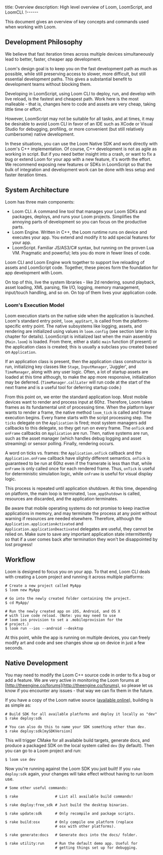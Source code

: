 title: Overview
description: High level overview of Loom, LoomScript, and LoomCLI.
!------

This document gives an overview of key concepts and commands used when working with Loom.

## Development Philosophy
We believe that fast iteration times across multiple devices simultaneously lead to better, faster, cheaper app development.

Loom's design goal is to keep you on the fast development path as much as possible, while still preserving access to slower, more difficult, but still essential development paths. This gives a substantial benefit to development teams without blocking them.

Developing in LoomScript, using Loom CLI to deploy, run, and develop with live reload, is the fastest and cheapest path. Work here is the most malleable - that is, changes here to code and assets are very cheap, taking little time or effort.

However, LoomScript may not be suitable for all tasks, and at times, it may be desirable to avoid Loom CLI in favor of an IDE such as XCode or Visual Studio for debugging, profiling, or more convenient (but still relatively cumbersome) native development.

In these situations, you can use the Loom Native SDK and work directly with Loom's C++ implementation. Of course, C++ development is not as agile as working in script. But if you need better insight into a crash, or want to fix a bug or extend Loom for your app with a new feature, it's worth the effort. We recommend exposing new features or SDKs in LoomScript so that the bulk of integration and development work can be done with less setup and faster iteration times.

## System Architecture
Loom has three main components:

* Loom CLI. A command line tool that manages your Loom SDKs and packages, deploys, and runs your Loom projects. Simplifies the annoying parts of development so you can focus on the productive parts.
* Loom Engine. Written in C++, the Loom runtime runs on device and executes your app. You extend and modify it to add special features for your app.
* LoomScript. Familiar JS/AS3/C# syntax, but running on the proven Lua VM. Pragmatic and powerful; lets you do more in fewer lines of code.

Loom CLI and Loom Engine work together to support live reloading of assets and LoomScript code. Together, these pieces form the foundation for app development with Loom.

On top of this, live the system libraries - like 2d rendering, sound playback, asset loading, XML parsing, file I/O, logging, memory management, input/touch handling, and so on. On top of them lives your application code.

### Loom's Execution Model

Loom execution starts on the native side when the application is launched. Loom's standard entry point, `loom_appStart`, is called from the platform-specific entry point. The native subsystems like logging, assets, and rendering are initialized using values in `loom.config` (see section later in this chapter for details). LoomScript is initialized last when the main assembly (`Main.loom`) is loaded. From there, either a static `main` function (if present) or the application class is created; this is usually a subclass you created based on `Application`.

If an application class is present, then the application class constructor is run, initializing key classes like `Stage`, `InputManager`, 'Juggler', and `TimeManager`, along with any user logic. Often, a lot of startup assets are loaded at this time although, to make the app more responsive, initialization may be deferred. (`TimeManager.callLater` will run code at the start of the next frame and is a useful tool for deferring startup code.)

From this point on, we enter the standard application loop. Most mobile devices want to render and process input at 60hz. Therefore, Loom takes frames as its fundamental unit of processing time. When the platform layer wants to render a frame, the native method `loom_tick` is called and frame execution begins. Every frame starts with the script processing step. The `ticks` delegate on the `Application` is fired; most system managers add callbacks to this delegate, so they get run on every frame. The `onTick` and `onFrame` callbacks on `Application` are run. Then, native systems are run, such as the asset manager (which handles debug logging and asset streaming) or sensor polling. Finally, rendering occurs.

A word on ticks vs. frames: the `Application.onTick` callback and the `Application.onFrame` callback have slightly different semantics. `onTick` is guaranteed to be run at 60hz even if the framerate is less than that, while `onFrame` is only called once for each rendered frame. Thus, `onTick` is useful for deterministic simulation logic, while `onFrame` is useful for visual display logic.

This process is repeated until application shutdown. At this time, depending on platform, the main loop is terminated, `loom_appShutdown` is called, resources are discarded, and the application terminates.

Be aware that mobile operating systems do not promise to keep inactive applications in memory, and may terminate the process at any point without warning if resources are needed elsewhere. Therefore, although the `Application.applicationActivated` and `Application.applicationDeactivated` delegates are useful, they cannot be relied on. Make sure to save any important application state intermittently so that if a user comes back after termination they won't be disappointed by lost progress!

## Workflow

Loom is designed to focus you on your app. To that end, Loom CLI deals with creating a Loom project and running it across multiple platforms:

~~~console
# Create a new project called MyApp
$ loom new MyApp

# Go into the newly created folder containing the project.
$ cd MyApp/

# Run the newly created app on iOS, Android, and OS X
# with live code reload. (Note: you may need to use
# loom ios provision to set a .mobileprovision for the
# project.)
$ loom run --ios --android --desktop
~~~

At this point, while the app is running on multiple devices, you can freely modify art and code and see changes show up on device in just a few seconds.

## Native Development
You may need to modify the Loom C++ source code in order to fix a bug or add a feature. We are very active in monitoring the Loom forums at [http://theengine.co/forums](http://theengine.co/forums), so please let us know if you encounter any issues - that way we can fix them in the future.

If you have a copy of the Loom native source ([available online](http://theengine.co/downloads)), building is as simple as:

~~~console
# Build SDK for all available platforms and deploy it locally as "dev"
$ rake deploy:sdk

# You can also do this to name your SDK something other than dev.
$ rake deploy:sdk[mySDKVersion]
~~~

This will trigger CMake for all available build targets, generate docs, and produce a packaged SDK on the local system called `dev` (by default). Then you can go to a Loom project and run:

~~~console
$ loom use dev
~~~

Now you're running against the Loom SDK you just built! If you `rake deploy:sdk` again, your changes will take effect without having to run loom use.

~~~console
# Some other useful commands:

$ rake                 # List all available build commands!

$ rake deploy:free_sdk # Just build the desktop binaries.

$ rake update:sdk      # Only recompile and package scripts.

$ rake build:osx       # Only compile one platform (replace
                       # osx with other platforms).

$ rake generate:docs   # Generate docs into the docs/ folder.

$ rake utility:run     # Run the default demo app. Useful for
                       # getting things set up for debugging.
~~~
